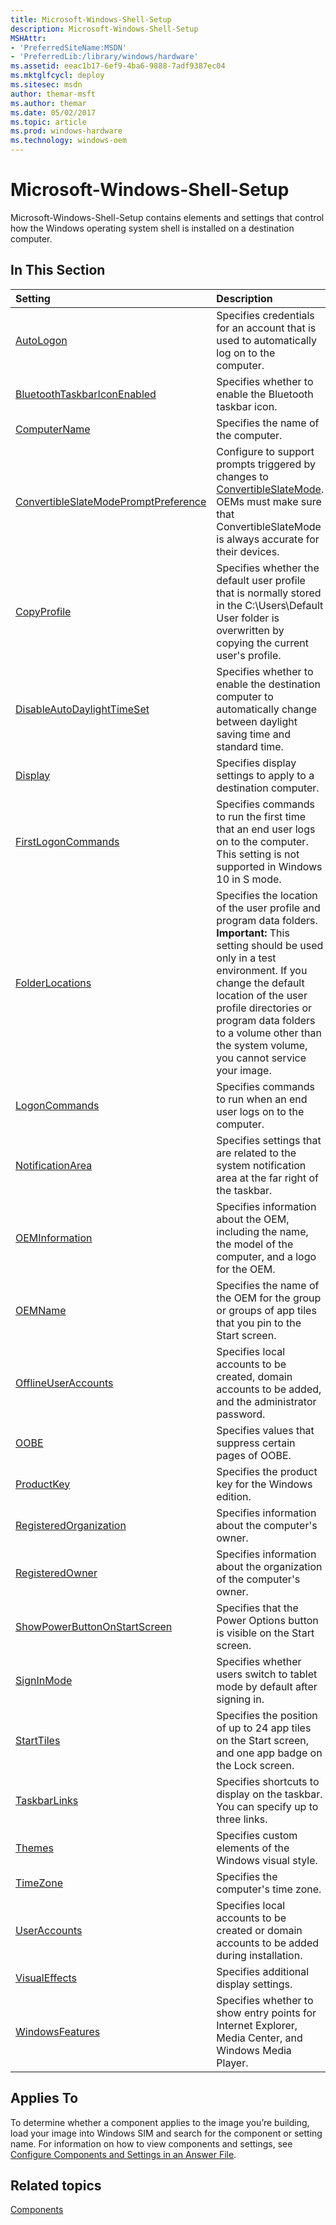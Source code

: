 ```yaml
---
title: Microsoft-Windows-Shell-Setup
description: Microsoft-Windows-Shell-Setup
MSHAttr:
- 'PreferredSiteName:MSDN'
- 'PreferredLib:/library/windows/hardware'
ms.assetid: eeac1b17-6ef9-4ba6-9888-7adf9387ec04
ms.mktglfcycl: deploy
ms.sitesec: msdn
author: themar-msft
ms.author: themar
ms.date: 05/02/2017
ms.topic: article
ms.prod: windows-hardware
ms.technology: windows-oem
---
```

# Microsoft-Windows-Shell-Setup

Microsoft-Windows-Shell-Setup contains elements and settings that control how the Windows operating system shell is installed on a destination computer.

## In This Section

| Setting                 | Description                                                                           |
|:------------------------|:--------------------------------------------------------------------------------------|
|[AutoLogon](microsoft-windows-shell-setup-autologon.md)|Specifies credentials for an account that is used to automatically log on to the computer.|
|[BluetoothTaskbarIconEnabled](microsoft-windows-shell-setup-bluetoothtaskbariconenabled.md)|Specifies whether to enable the Bluetooth taskbar icon.|
|[ComputerName](microsoft-windows-shell-setup-computername.md)|Specifies the name of the computer.|
|[ConvertibleSlateModePromptPreference](microsoft-windows-shell-setup-convertibleslatemodepromptpreference.md)|Configure to support prompts triggered by changes to [ConvertibleSlateMode](microsoft-windows-gpiobuttons-convertibleslatemode.md). OEMs must make sure that ConvertibleSlateMode is always accurate for their devices.|
|[CopyProfile](microsoft-windows-shell-setup-copyprofile.md)|Specifies whether the default user profile that is normally stored in the C:\Users\Default User folder is overwritten by copying the current user's profile.|
|[DisableAutoDaylightTimeSet](microsoft-windows-shell-setup-disableautodaylighttimeset.md)|Specifies whether to enable the destination computer to automatically change between daylight saving time and standard time.|
|[Display](microsoft-windows-shell-setup-display.md)|Specifies display settings to apply to a destination computer.|
|[FirstLogonCommands](microsoft-windows-shell-setup-firstlogoncommands.md)|Specifies commands to run the first time that an end user logs on to the computer. This setting is not supported in Windows 10 in S mode. |
|[FolderLocations](microsoft-windows-shell-setup-folderlocations.md)|Specifies the location of the user profile and program data folders.<br/> <strong>Important: </strong>This setting should be used only in a test environment. If you change the default location of the user profile directories or program data folders to a volume other than the system volume, you cannot service your image.|
|[LogonCommands](microsoft-windows-shell-setup-logoncommands.md)|Specifies commands to run when an end user logs on to the computer.|
|[NotificationArea](microsoft-windows-shell-setup-notificationarea.md)|Specifies settings that are related to the system notification area at the far right of the taskbar.|
|[OEMInformation](microsoft-windows-shell-setup-oeminformation.md)|Specifies information about the OEM, including the name, the model of the computer, and a logo for the OEM.|
|[OEMName](microsoft-windows-shell-setup-oemname.md)|Specifies the name of the OEM for the group or groups of app tiles that you pin to the Start screen.|
|[OfflineUserAccounts](microsoft-windows-shell-setup-offlineuseraccounts.md)|Specifies local accounts to be created, domain accounts to be added, and the administrator password.|
|[OOBE](microsoft-windows-shell-setup-oobe.md)|Specifies values that suppress certain pages of OOBE.|
|[ProductKey](microsoft-windows-shell-setup-productkey.md)|Specifies the product key for the Windows edition.|
|[RegisteredOrganization](microsoft-windows-shell-setup-registeredorganization.md)|Specifies information about the computer's owner.|
|[RegisteredOwner](microsoft-windows-shell-setup-registeredowner.md)|Specifies information about the organization of the computer's owner.|
|[ShowPowerButtonOnStartScreen](microsoft-windows-shell-setup-showpowerbuttononstartscreen.md)|Specifies that the Power Options button is visible on the Start screen.|
|[SignInMode](microsoft-windows-shell-setup-signinmode.md)|Specifies whether users switch to tablet mode by default after signing in.|
|[StartTiles](microsoft-windows-shell-setup-starttiles.md)|Specifies the position of up to 24 app tiles on the Start screen, and one app badge on the Lock screen.|
|[TaskbarLinks](microsoft-windows-shell-setup-taskbarlinks.md)|Specifies shortcuts to display on the taskbar. You can specify up to three links.|
|[Themes](microsoft-windows-shell-setup-themes.md)|Specifies custom elements of the Windows visual style.|
|[TimeZone](microsoft-windows-shell-setup-timezone.md)|Specifies the computer's time zone.|
|[UserAccounts](microsoft-windows-shell-setup-useraccounts.md)|Specifies local accounts to be created or domain accounts to be added during installation.|
|[VisualEffects](microsoft-windows-shell-setup-visualeffects.md)|Specifies additional display settings.|
|[WindowsFeatures](microsoft-windows-shell-setup-windowsfeatures.md)|Specifies whether to show entry points for Internet Explorer, Media Center, and Windows Media Player.|

## Applies To

To determine whether a component applies to the image you’re building, load your image into Windows SIM and search for the component or setting name. For information on how to view components and settings, see [Configure Components and Settings in an Answer File](https://docs.microsoft.com/en-us/windows-hardware/customize/desktop/wsim/configure-components-and-settings-in-an-answer-file).

## Related topics

[Components](components-b-unattend.md)
